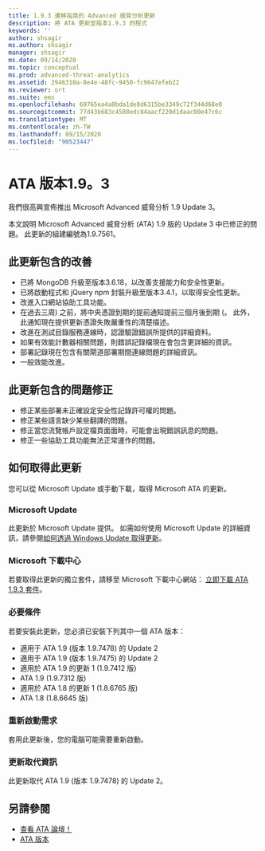 ```yaml
---
title: 1.9.3 遷移指南的 Advanced 威脅分析更新
description: 將 ATA 更新至版本1.9.3 的程式
keywords: ''
author: shsagir
ms.author: shsagir
manager: shsagir
ms.date: 09/14/2020
ms.topic: conceptual
ms.prod: advanced-threat-analytics
ms.assetid: 2946310a-8e4e-48fc-9450-fc9647efeb22
ms.reviewer: ort
ms.suite: ems
ms.openlocfilehash: 69765ea4a8bda1de8d6315be3349c72f344d68e0
ms.sourcegitcommit: 77d43b683c4588edc84aacf220d1daac00e47c6c
ms.translationtype: MT
ms.contentlocale: zh-TW
ms.lasthandoff: 09/15/2020
ms.locfileid: "90523447"
---
```

# <a name="ata-version-193"></a>ATA 版本1.9。3

我們很高興宣佈推出 Microsoft Advanced 威脅分析 1.9 Update 3。

本文說明 Microsoft Advanced 威脅分析 (ATA) 1.9 版的 Update 3 中已修正的問題。 此更新的組建編號為1.9.7561。

## <a name="improvements-included-in-this-update"></a>此更新包含的改善

- 已將 MongoDB 升級至版本3.6.18，以改善支援能力和安全性更新。
- 已將啟動程式和 jQuery npm 封裝升級至版本3.4.1，以取得安全性更新。
- 改進入口網站協助工具功能。
- 在過去三周) 之前，將中央憑證到期的提前通知提前三個月後到期 (。 此外，此通知現在提供更新憑證失敗嚴重性的清楚描述。
- 改進在測試目錄服務連線時，認證驗證錯誤所提供的詳細資料。
- 如果有效能計數器相關問題，則錯誤記錄檔現在會包含更詳細的資訊。
- 部署記錄現在包含有關閘道部署期間連線問題的詳細資訊。
- 一般效能改進。

## <a name="fixed-issues-included-in-this-update"></a>此更新包含的問題修正

- 修正某些部署未正確設定安全性記錄許可權的問題。
- 修正某些語言缺少某些翻譯的問題。
- 修正當您流覽帳戶設定檔頁面面時，可能會出現錯誤訊息的問題。
- 修正一些協助工具功能無法正常運作的問題。

## <a name="how-to-get-this-update"></a>如何取得此更新

您可以從 Microsoft Update 或手動下載，取得 Microsoft ATA 的更新。

### <a name="microsoft-update"></a>Microsoft Update

此更新於 Microsoft Update 提供。 如需如何使用 Microsoft Update 的詳細資訊，請參閱[如何透過 Windows Update 取得更新](https://support.microsoft.com/help/3067639)。

### <a name="microsoft-download-center"></a>Microsoft 下載中心

若要取得此更新的獨立套件，請移至 Microsoft 下載中心網站： [立即下載 ATA 1.9.3 套件](https://www.microsoft.com/download/details.aspx?id=56725)。

### <a name="prerequisites"></a>必要條件

若要安裝此更新，您必須已安裝下列其中一個 ATA 版本：

- 適用于 ATA 1.9 (版本 1.9.7478) 的 Update 2
- 適用于 ATA 1.9 (版本 1.9.7475) 的 Update 2
- 適用於 ATA 1.9 的更新 1 (1.9.7412 版)
- ATA 1.9 (1.9.7312 版)
- 適用於 ATA 1.8 的更新 1 (1.8.6765 版)
- ATA 1.8 (1.8.6645 版)

### <a name="restart-requirement"></a>重新啟動需求

套用此更新後，您的電腦可能需要重新啟動。

### <a name="update-replacement-information"></a>更新取代資訊

此更新取代 ATA 1.9 (版本 1.9.7478) 的 Update 2。

## <a name="see-also"></a>另請參閱

- [查看 ATA 論壇！](https://social.technet.microsoft.com/Forums/security/home?forum=mata)
- [ATA 版本](ata-versions.md)
